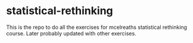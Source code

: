 # statistical-rethinking
This is the repo to do all the exercises for mcelreaths statistical rethinking course. Later probably updated with other exercises. 
